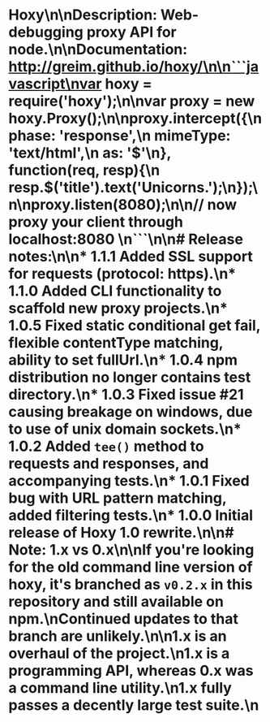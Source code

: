# Hoxy\n\n**Description**: Web-debugging proxy API for node.\n\n**Documentation**: http://greim.github.io/hoxy/\n\n```javascript\nvar hoxy = require('hoxy');\n\nvar proxy = new hoxy.Proxy();\n\nproxy.intercept({\n  phase: 'response',\n  mimeType: 'text/html',\n  as: '$'\n}, function(req, resp){\n  resp.$('title').text('Unicorns.');\n});\n\nproxy.listen(8080);\n\n// now proxy your client through localhost:8080 \n```\n\n# Release notes:\n\n* **1.1.1** Added SSL support for requests (protocol: https).\n* **1.1.0** Added CLI functionality to scaffold new proxy projects.\n* **1.0.5** Fixed static conditional get fail, flexible contentType matching, ability to set fullUrl.\n* **1.0.4** npm distribution no longer contains test directory.\n* **1.0.3** Fixed issue #21 causing breakage on windows, due to use of unix domain sockets.\n* **1.0.2** Added `tee()` method to requests and responses, and accompanying tests.\n* **1.0.1** Fixed bug with URL pattern matching, added filtering tests.\n* **1.0.0** Initial release of Hoxy 1.0 rewrite.\n\n# Note: 1.x vs 0.x\n\nIf you're looking for the old command line version of hoxy, it's branched as `v0.2.x` in this repository and still available on npm.\nContinued updates to that branch are unlikely.\n\n1.x is an overhaul of the project.\n1.x is a programming API, whereas 0.x was a command line utility.\n1.x fully passes a decently large test suite.\n